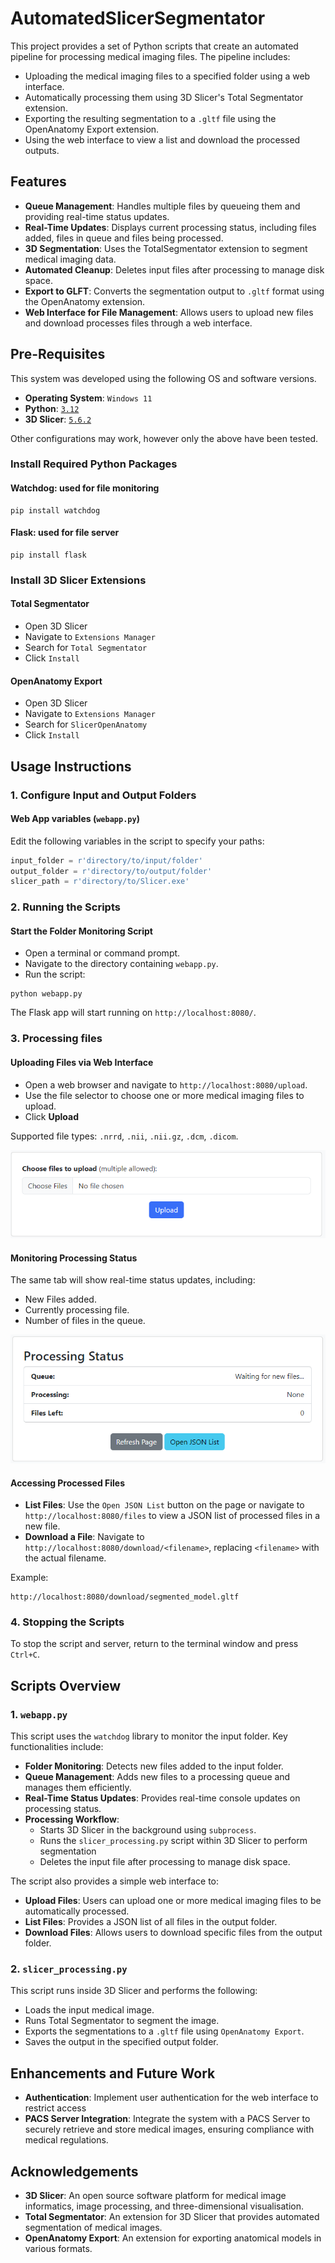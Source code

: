 # AutomatedSlicerSegmentator
This project provides a set of Python scripts that create an automated pipeline for processing medical imaging files. The pipeline includes:
- Uploading the medical imaging files to a specified folder using a web interface.
- Automatically processing them using 3D Slicer's Total Segmentator extension.
- Exporting the resulting segmentation to a ```.gltf``` file using the OpenAnatomy Export extension.
- Using the web interface to view a list and download the processed outputs.

## Features
- **Queue Management**: Handles multiple files by queueing them and providing real-time status updates.
- **Real-Time Updates**: Displays current processing status, including files added, files in queue and files being processed.
- **3D Segmentation**: Uses the TotalSegmentator extension to segment medical imaging data.
- **Automated Cleanup**: Deletes input files after processing to manage disk space.
- **Export to GLFT**: Converts the segmentation output to ```.gltf``` format using the OpenAnatomy extension.
- **Web Interface for File Management**: Allows users to upload new files and download processes files through a web interface.

## Pre-Requisites
 This system was developed using the following OS and software versions.
 - **Operating System**: ```Windows 11```
 - **Python**: [```3.12```](https://www.python.org/downloads/)
 - **3D Slicer**: [```5.6.2```](https://download.slicer.org/)
 
 Other configurations may work, however only the above have been tested.

### Install Required Python Packages
#### **Watchdog**: used for file monitoring
```
pip install watchdog
```

#### **Flask**: used for file server
```
pip install flask
```

### Install 3D Slicer Extensions
#### Total Segmentator
- Open 3D Slicer
- Navigate to ```Extensions Manager```
- Search for ```Total Segmentator```
- Click ```Install```

#### OpenAnatomy Export
- Open 3D Slicer
- Navigate to ```Extensions Manager```
- Search for ```SlicerOpenAnatomy```
- Click ```Install```

## Usage Instructions
### 1. Configure Input and Output Folders
#### Web App variables (```webapp.py```)
Edit the following variables in the script to specify your paths:
```python
input_folder = r'directory/to/input/folder'
output_folder = r'directory/to/output/folder'
slicer_path = r'directory/to/Slicer.exe'
```

### 2. Running the Scripts
#### Start the Folder Monitoring Script
- Open a terminal or command prompt.
- Navigate to the directory containing ```webapp.py```.
- Run the script:
```
python webapp.py
```

The Flask app will start running on ```http://localhost:8080/```.

### 3. Processing files
#### **Uploading Files via Web Interface**
- Open a web browser and navigate to ```http://localhost:8080/upload```.
- Use the file selector to choose one or more medical imaging files to upload.
- Click **Upload**

Supported file types: ```.nrrd```, ```.nii```, ```.nii.gz```, ```.dcm```, ```.dicom```.

![Upload Images]({F6070AD7-90B7-48B7-92DA-59062A31E77D}.png)

#### **Monitoring Processing Status**
The same tab will show real-time status updates, including:
- New Files added.
- Currently processing file.
- Number of files in the queue.

![Processing Status]({6C77C3CE-1F81-4EC8-8934-5A1569B8793D}.png)

#### **Accessing Processed Files**
- **List Files**: Use the ```Open JSON List``` button on the page or navigate to ```http://localhost:8080/files``` to view a JSON list of processed files in a new file.
- **Download a File**: Navigate to ```http://localhost:8080/download/<filename>```, replacing ```<filename>``` with the actual filename.

Example:
```
http://localhost:8080/download/segmented_model.gltf
```

### 4. Stopping the Scripts
To stop the script and server, return to the  terminal window and press ```Ctrl+C```.

## Scripts Overview
### 1. ```webapp.py```
This script uses the ```watchdog``` library to monitor the input folder. Key functionalities include:
- **Folder Monitoring**: Detects new files added to the input folder.
- **Queue Management**: Adds new files to a processing queue and manages them efficiently.
- **Real-Time Status Updates**: Provides real-time console updates on processing status.
- **Processing Workflow**:
    - Starts 3D Slicer in the background using ```subprocess```.
    - Runs the ```slicer_processing.py``` script within 3D Slicer to perform segmentation
    - Deletes the input file after processing to manage disk space.

The script also provides a simple web interface to:
- **Upload Files**: Users can upload one or more medical imaging files to be automatically processed.
- **List Files**: Provides a JSON list of all files in the output folder.
- **Download Files**: Allows users to download specific files from the output folder.

### 2. ```slicer_processing.py```
This script runs inside 3D Slicer and performs the following:
- Loads the input medical image.
- Runs Total Segmentator to segment the image.
- Exports the segmentations to a ```.gltf``` file using ```OpenAnatomy Export```.
- Saves the output in the specified output folder.

## Enhancements and Future Work
- **Authentication**: Implement user authentication for the web interface to restrict access
- **PACS Server Integration**: Integrate the system with a PACS Server to securely retrieve and store medical images, ensuring compliance with medical regulations.

## Acknowledgements
- **3D Slicer**: An open source software platform for medical image informatics, image processing, and three-dimensional visualisation.
- **Total Segmentator**: An extension for 3D Slicer that provides automated segmentation of medical images.
- **OpenAnatomy Export**: An extension for exporting anatomical models in various formats.